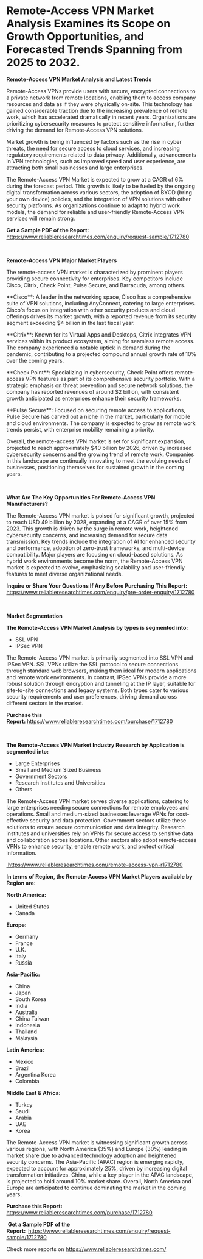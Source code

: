 <p><h1>Remote-Access VPN Market Analysis Examines its Scope on Growth Opportunities, and Forecasted Trends Spanning from 2025 to 2032.</h1></p><p><strong>Remote-Access VPN Market Analysis and Latest Trends</strong></p>
<p><p>Remote-Access VPNs provide users with secure, encrypted connections to a private network from remote locations, enabling them to access company resources and data as if they were physically on-site. This technology has gained considerable traction due to the increasing prevalence of remote work, which has accelerated dramatically in recent years. Organizations are prioritizing cybersecurity measures to protect sensitive information, further driving the demand for Remote-Access VPN solutions.</p><p>Market growth is being influenced by factors such as the rise in cyber threats, the need for secure access to cloud services, and increasing regulatory requirements related to data privacy. Additionally, advancements in VPN technologies, such as improved speed and user experience, are attracting both small businesses and large enterprises. </p><p>The Remote-Access VPN Market is expected to grow at a CAGR of 6% during the forecast period. This growth is likely to be fueled by the ongoing digital transformation across various sectors, the adoption of BYOD (bring your own device) policies, and the integration of VPN solutions with other security platforms. As organizations continue to adapt to hybrid work models, the demand for reliable and user-friendly Remote-Access VPN services will remain strong.</p></p>
<p><strong>Get a Sample PDF of the Report:&nbsp;</strong> <a href="https://www.reliableresearchtimes.com/enquiry/request-sample/1712780?utm_campaign=2007&utm_medium=2&utm_source=Github&utm_content=ia&utm_term=11012025&utm_id=remote-access-vpn">https://www.reliableresearchtimes.com/enquiry/request-sample/1712780</a></p>
<p>&nbsp;</p>
<p><strong>Remote-Access VPN Major Market Players</strong></p>
<p><p>The remote-access VPN market is characterized by prominent players providing secure connectivity for enterprises. Key competitors include Cisco, Citrix, Check Point, Pulse Secure, and Barracuda, among others.</p><p>**Cisco**: A leader in the networking space, Cisco has a comprehensive suite of VPN solutions, including AnyConnect, catering to large enterprises. Cisco's focus on integration with other security products and cloud offerings drives its market growth, with a reported revenue from its security segment exceeding $4 billion in the last fiscal year.</p><p>**Citrix**: Known for its Virtual Apps and Desktops, Citrix integrates VPN services within its product ecosystem, aiming for seamless remote access. The company experienced a notable uptick in demand during the pandemic, contributing to a projected compound annual growth rate of 10% over the coming years.</p><p>**Check Point**: Specializing in cybersecurity, Check Point offers remote-access VPN features as part of its comprehensive security portfolio. With a strategic emphasis on threat prevention and secure network solutions, the company has reported revenues of around $2 billion, with consistent growth anticipated as enterprises enhance their security frameworks.</p><p>**Pulse Secure**: Focused on securing remote access to applications, Pulse Secure has carved out a niche in the market, particularly for mobile and cloud environments. The company is expected to grow as remote work trends persist, with enterprise mobility remaining a priority.</p><p>Overall, the remote-access VPN market is set for significant expansion, projected to reach approximately $40 billion by 2026, driven by increased cybersecurity concerns and the growing trend of remote work. Companies in this landscape are continually innovating to meet the evolving needs of businesses, positioning themselves for sustained growth in the coming years.</p></p>
<p>&nbsp;</p>
<p><strong>What Are The Key Opportunities For Remote-Access VPN Manufacturers?</strong></p>
<p><p>The Remote-Access VPN market is poised for significant growth, projected to reach USD 49 billion by 2028, expanding at a CAGR of over 15% from 2023. This growth is driven by the surge in remote work, heightened cybersecurity concerns, and increasing demand for secure data transmission. Key trends include the integration of AI for enhanced security and performance, adoption of zero-trust frameworks, and multi-device compatibility. Major players are focusing on cloud-based solutions. As hybrid work environments become the norm, the Remote-Access VPN market is expected to evolve, emphasizing scalability and user-friendly features to meet diverse organizational needs.</p></p>
<p><strong>Inquire or Share Your Questions If Any Before Purchasing This Report:</strong> <a href="https://www.reliableresearchtimes.com/enquiry/pre-order-enquiry/1712780?utm_campaign=2007&utm_medium=2&utm_source=Github&utm_content=ia&utm_term=11012025&utm_id=remote-access-vpn">https://www.reliableresearchtimes.com/enquiry/pre-order-enquiry/1712780</a></p>
<p>&nbsp;</p>
<p><strong>Market Segmentation</strong></p>
<p><strong>The Remote-Access VPN Market Analysis by types is segmented into:</strong></p>
<p><ul><li>SSL VPN</li><li>IPSec VPN</li></ul></p>
<p><p>The Remote-Access VPN market is primarily segmented into SSL VPN and IPSec VPN. SSL VPNs utilize the SSL protocol to secure connections through standard web browsers, making them ideal for modern applications and remote work environments. In contrast, IPSec VPNs provide a more robust solution through encryption and tunneling at the IP layer, suitable for site-to-site connections and legacy systems. Both types cater to various security requirements and user preferences, driving demand across different sectors in the market.</p></p>
<p><strong>Purchase this Report:&nbsp;</strong><a href="https://www.reliableresearchtimes.com/purchase/1712780?utm_campaign=2007&utm_medium=2&utm_source=Github&utm_content=ia&utm_term=11012025&utm_id=remote-access-vpn">https://www.reliableresearchtimes.com/purchase/1712780</a></p>
<p>&nbsp;</p>
<p><strong>The Remote-Access VPN Market Industry Research by Application is segmented into:</strong></p>
<p><ul><li>Large Enterprises</li><li>Small and Medium Sized Business</li><li>Government Sectors</li><li>Research Institutes and Universities</li><li>Others</li></ul></p>
<p><p>The Remote-Access VPN market serves diverse applications, catering to large enterprises needing secure connections for remote employees and operations. Small and medium-sized businesses leverage VPNs for cost-effective security and data protection. Government sectors utilize these solutions to ensure secure communication and data integrity. Research institutes and universities rely on VPNs for secure access to sensitive data and collaboration across locations. Other sectors also adopt remote-access VPNs to enhance security, enable remote work, and protect critical information.</p></p>
<p><a href="https://www.reliableresearchtimes.com/remote-access-vpn-r1712780?utm_campaign=2007&utm_medium=2&utm_source=Github&utm_content=ia&utm_term=11012025&utm_id=remote-access-vpn">&nbsp;https://www.reliableresearchtimes.com/remote-access-vpn-r1712780</a></p>
<p><strong>In terms of Region, the Remote-Access VPN Market Players available by Region are:</strong></p>
<p>
    <p> <strong> North America: </strong>
        <ul>
            <li>United States</li>
            <li>Canada</li>
        </ul>
        </p> 
    <p> <strong> Europe: </strong>
        <ul>
            <li>Germany</li>
            <li>France</li>
            <li>U.K.</li>
            <li>Italy</li>
            <li>Russia</li>
        </ul>
        </p> 
    <p> <strong> Asia-Pacific: </strong>
        <ul>
            <li>China</li>
            <li>Japan</li>
            <li>South Korea</li>
            <li>India</li>
            <li>Australia</li>
            <li>China Taiwan</li>
            <li>Indonesia</li>
            <li>Thailand</li>
            <li>Malaysia</li>
        </ul>
        </p> 
    <p> <strong> Latin America: </strong>
        <ul>
            <li>Mexico</li>
            <li>Brazil</li>
            <li>Argentina Korea</li>
            <li>Colombia</li>
        </ul>
        </p> 
    <p> <strong> Middle East & Africa: </strong>
        <ul>
            <li>Turkey</li>
            <li>Saudi</li>
            <li>Arabia</li>
            <li>UAE</li>
            <li>Korea</li>
        </ul>
    </p>
    </p>
<p><p>The Remote-Access VPN market is witnessing significant growth across various regions, with North America (35%) and Europe (30%) leading in market share due to advanced technology adoption and heightened security concerns. The Asia-Pacific (APAC) region is emerging rapidly, expected to account for approximately 25%, driven by increasing digital transformation initiatives. China, while a key player in the APAC landscape, is projected to hold around 10% market share. Overall, North America and Europe are anticipated to continue dominating the market in the coming years.</p></p>
<p><strong>Purchase this Report: </strong><a href="https://www.reliableresearchtimes.com/purchase/1712780?utm_campaign=2007&utm_medium=2&utm_source=Github&utm_content=ia&utm_term=11012025&utm_id=remote-access-vpn">https://www.reliableresearchtimes.com/purchase/1712780</a></p>
<p>&nbsp;<strong>Get a Sample PDF of the Report:&nbsp;&nbsp;</strong><a href="https://www.reliableresearchtimes.com/enquiry/request-sample/1712780?utm_campaign=2007&utm_medium=2&utm_source=Github&utm_content=ia&utm_term=11012025&utm_id=remote-access-vpn">https://www.reliableresearchtimes.com/enquiry/request-sample/1712780</a></p>
<p><strong></strong></p>
<p>Check more reports on <a href="https://www.reliableresearchtimes.com/?utm_campaign=2007&utm_medium=2&utm_source=Github&utm_content=ia&utm_term=11012025&utm_id=remote-access-vpn">https://www.reliableresearchtimes.com/</a></p>